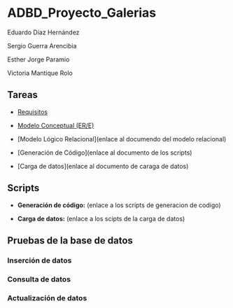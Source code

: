 # ADBD_Proyecto_Galerias

Eduardo Díaz Hernández

Sergio Guerra Arencibia

Esther Jorge Paramio

Victoria Mantique Rolo

## Tareas

- [Requisitos](Documentación/Requisitos_Galerias.pdf)

- [Modelo Conceptual (ER/E)](Documentación/ModeloER_Galerias.pdf)

- [Modelo Lógico Relacional](enlace al documendo del modelo relacional)

- [Generación de Código](enlace al documento de los scripts)

- [Carga de datos](enlace al documento de caraga de datos)

## Scripts

- **Generación de código:** (enlace a los scripts de generacion de codigo)

- **Carga de datos:** (enlace a los scipts de la carga de datos)

## Pruebas de la base de datos

### Inserción de datos

### Consulta de datos 

### Actualización de datos